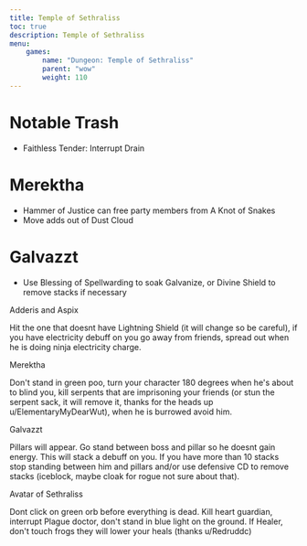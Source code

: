 ```yaml
---
title: Temple of Sethraliss
toc: true
description: Temple of Sethraliss
menu:
    games:
        name: "Dungeon: Temple of Sethraliss"
        parent: "wow"
        weight: 110
---
```


# Notable Trash

* Faithless Tender: Interrupt Drain

# Merektha

* Hammer of Justice can free party members from A Knot of Snakes
* Move adds out of Dust Cloud

# Galvazzt

* Use Blessing of Spellwarding to soak Galvanize, or Divine Shield to remove stacks if necessary


Adderis and Aspix

Hit the one that doesnt have Lightning Shield (it will change so be careful), if you have electricity debuff on you go away from friends, spread out when he is doing ninja electricity charge.

Merektha

Don't stand in green poo, turn your character 180 degrees when he's about to blind you, kill serpents that are imprisoning your friends (or stun the serpent sack, it will remove it, thanks for the heads up u/ElementaryMyDearWut), when he is burrowed avoid him.

Galvazzt

Pillars will appear. Go stand between boss and pillar so he doesnt gain energy. This will stack a debuff on you. If you have more than 10 stacks stop standing between him and pillars and/or use defensive CD to remove stacks (iceblock, maybe cloak for rogue not sure about that).

Avatar of Sethraliss

Dont click on green orb before everything is dead. Kill heart guardian, interrupt Plague doctor, don't stand in blue light on the ground. If Healer, don't touch frogs they will lower your heals (thanks u/Redruddc)